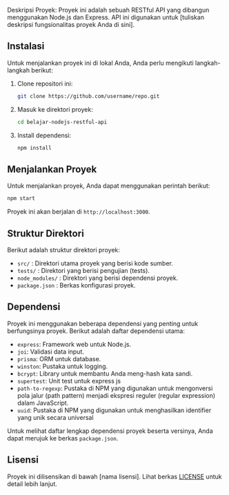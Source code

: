 
Deskripsi Proyek: Proyek ini adalah sebuah RESTful API yang dibangun menggunakan Node.js dan Express. API ini digunakan untuk [tuliskan deskripsi fungsionalitas proyek Anda di sini].

## Instalasi

Untuk menjalankan proyek ini di lokal Anda, Anda perlu mengikuti langkah-langkah berikut:

1. Clone repositori ini:

   ```bash
   git clone https://github.com/username/repo.git
   ```

2. Masuk ke direktori proyek:

   ```bash
   cd belajar-nodejs-restful-api
   ```

3. Install dependensi:

   ```bash
   npm install
   ```

## Menjalankan Proyek

Untuk menjalankan proyek, Anda dapat menggunakan perintah berikut:

```bash
npm start
```

Proyek ini akan berjalan di `http://localhost:3000`.

## Struktur Direktori

Berikut adalah struktur direktori proyek:

- `src/` : Direktori utama proyek yang berisi kode sumber.
- `tests/` : Direktori yang berisi pengujian (tests).
- `node_modules/` : Direktori yang berisi dependensi proyek.
- `package.json` : Berkas konfigurasi proyek.

## Dependensi

Proyek ini menggunakan beberapa dependensi yang penting untuk berfungsinya proyek. Berikut adalah daftar dependensi utama:

- `express`: Framework web untuk Node.js.
- `joi`: Validasi data input.
- `prisma`: ORM untuk database.
- `winston`: Pustaka untuk logging.
- `bcrypt`: Library untuk membantu Anda meng-hash kata sandi.
- `supertest`: Unit test untuk express js
- `path-to-regexp`: Pustaka di NPM yang digunakan untuk mengonversi pola jalur (path pattern) menjadi ekspresi reguler (regular expression) dalam JavaScript.
- `uuid`: Pustaka di NPM yang digunakan untuk menghasilkan identifier yang unik secara universal

Untuk melihat daftar lengkap dependensi proyek beserta versinya, Anda dapat merujuk ke berkas `package.json`.

## Lisensi

Proyek ini dilisensikan di bawah [nama lisensi]. Lihat berkas [LICENSE](LICENSE) untuk detail lebih lanjut.
